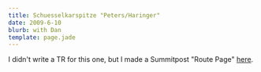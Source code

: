 ```yaml
---
title: Schuesselkarspitze "Peters/Haringer"
date: 2009-6-10
blurb: with Dan
template: page.jade
---
```


I didn't write a TR for this one, but I made a Summitpost
"Route Page" [here](http://www.summitpost.org/route/523558/Southeast-Face-Peters-Haringer-.html).

